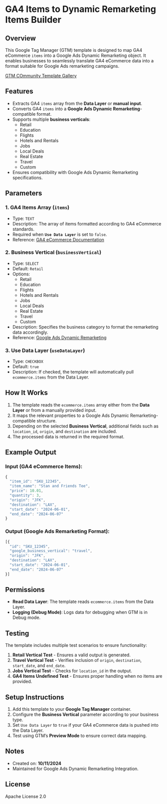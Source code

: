 # GA4 Items to Dynamic Remarketing Items Builder

## Overview

This Google Tag Manager (GTM) template is designed to map GA4 eCommerce `items` into a Google Ads Dynamic Remarketing object. It enables businesses to seamlessly translate GA4 eCommerce data into a format suitable for Google Ads remarketing campaigns.

[GTM COmmunity Template Gallery](https://tagmanager.google.com/gallery/#/owners/paolobtl/templates/gtm-template-ga4-items_rmkt-builder)
## Features

- Extracts GA4 `items` array from the **Data Layer** or **manual input**.
- Converts GA4 `items` into a **Google Ads Dynamic Remarketing**-compatible format.
- Supports multiple **business verticals**:
  - Retail
  - Education
  - Flights
  - Hotels and Rentals
  - Jobs
  - Local Deals
  - Real Estate
  - Travel
  - Custom
- Ensures compatibility with Google Ads Dynamic Remarketing specifications.

## Parameters

### **1. GA4 Items Array** (`items`)

- Type: `TEXT`
- Description: The array of items formatted according to GA4 eCommerce standards.
- Required when **`Use Data Layer`** is set to `false`.
- Reference: [GA4 eCommerce Documentation](https://developers.google.com/analytics/devguides/collection/ga4/ecommerce?client_type=gtm)

### **2. Business Vertical** (`businessVertical`)

- Type: `SELECT`
- Default: `Retail`
- Options:
  - Retail
  - Education
  - Flights
  - Hotels and Rentals
  - Jobs
  - Local Deals
  - Real Estate
  - Travel
  - Custom
- Description: Specifies the business category to format the remarketing data accordingly.
- Reference: [Google Ads Dynamic Remarketing](https://support.google.com/google-ads/answer/7305793?hl=en)

### **3. Use Data Layer** (`useDataLayer`)

- Type: `CHECKBOX`
- Default: `true`
- Description: If checked, the template will automatically pull `ecommerce.items` from the Data Layer.

## How It Works

1. The template reads the `ecommerce.items` array either from the **Data Layer** or from a manually provided input.
2. It maps the relevant properties to a Google Ads Dynamic Remarketing-compatible structure.
3. Depending on the selected **Business Vertical**, additional fields such as `location_id`, `origin`, and `destination` are included.
4. The processed data is returned in the required format.

## Example Output

### Input (GA4 eCommerce Items):

```js
{
  "item_id": "SKU_12345",
  "item_name": "Stan and Friends Tee",
  "price": 10.01,
  "quantity": 3,
  "origin": "JFK",
  "destination": "LAX",
  "start_date": "2024-06-01",
  "end_date": "2024-06-07"
}
```

### Output (Google Ads Remarketing Format):

```js
[{
  "id": "SKU_12345",
  "google_business_vertical": "travel",
  "origin": "JFK",
  "destination": "LAX",
  "start_date": "2024-06-01",
  "end_date": "2024-06-07"
}]
```

## Permissions

- **Read Data Layer**: The template reads `ecommerce.items` from the Data Layer.
- **Logging (Debug Mode)**: Logs data for debugging when GTM is in Debug mode.

## Testing

The template includes multiple test scenarios to ensure functionality:

1. **Retail Vertical Test** - Ensures a valid output is generated.
2. **Travel Vertical Test** - Verifies inclusion of `origin`, `destination`, `start_date`, and `end_date`.
3. **Jobs Vertical Test** - Checks for `location_id` in the output.
4. **GA4 Items Undefined Test** - Ensures proper handling when no items are provided.

## Setup Instructions

1. Add this template to your **Google Tag Manager** container.
2. Configure the **Business Vertical** parameter according to your business type.
3. Set `Use Data Layer` to `true` if your GA4 eCommerce data is pushed into the Data Layer.
4. Test using GTM’s **Preview Mode** to ensure correct data mapping.

## Notes

- Created on: **10/11/2024**
- Maintained for Google Ads Dynamic Remarketing Integration.

## License
Apache License 2.0

